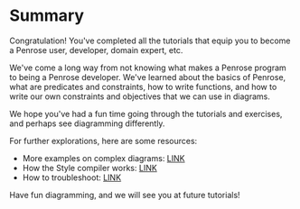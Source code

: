 # Summary

Congratulation! You've completed all the tutorials that equip you to become a Penrose user, developer, domain expert, etc. 

We've come a long way from not knowing what makes a Penrose program to being a Penrose developer. We've learned about the basics of Penrose, what are predicates and constraints, how to write functions, and how to write our own constraints and objectives that we can use in diagrams.

We hope you've had a fun time going through the tutorials and exercises, and perhaps see diagramming differently. 

For further explorations, here are some resources:

* More examples on complex diagrams: [LINK](https://github.com/penrose/penrose/wiki/Example-diagrams)
* How the Style compiler works: [LINK](https://github.com/penrose/penrose/wiki/How-the-Style-compiler-works)
* How to troubleshoot: [LINK](https://github.com/penrose/penrose/wiki/Troubleshooting)

Have fun diagramming, and we will see you at future tutorials!

